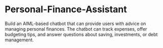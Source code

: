 # Personal-Finance-Assistant
Build an AIML-based chatbot that can provide users with advice on managing personal finances. The chatbot can track expenses, offer budgeting tips, and answer questions about saving, investments, or debt management.
